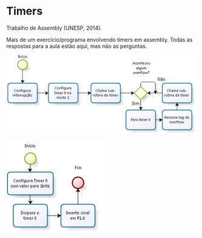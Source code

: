 # Timers
Trabalho de Assembly (UNESP, 2014).

Mais de um exercício/programa envolvendo timers em assembly. Todas as respostas para a aula estão aqui, mas não as perguntas.

![Rotina](https://github.com/Montevani/Timers/blob/main/ProgramaB.jpg)

![Subrotina](https://github.com/Montevani/Timers/blob/main/SubrotinaB.jpg)
